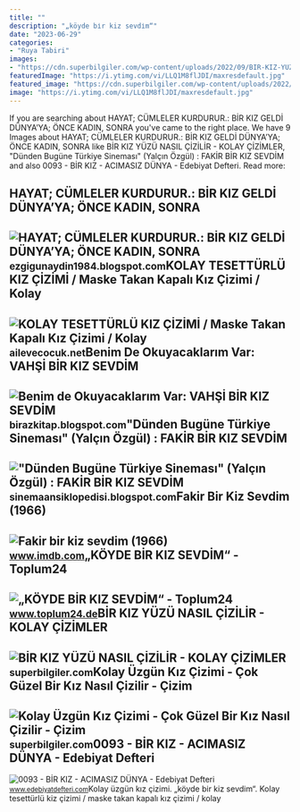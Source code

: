 ```yaml
---
title: ""
description: "„köyde bi̇r kiz sevdi̇m“"
date: "2023-06-29"
categories:
- "Ruya Tabiri"
images:
- "https://cdn.superbilgiler.com/wp-content/uploads/2022/09/BIR-KIZ-YUZU-NASIL-CIZILIR-KOLAY-CIZIMLER-768x432.jpg"
featuredImage: "https://i.ytimg.com/vi/LLQ1M8flJDI/maxresdefault.jpg"
featured_image: "https://cdn.superbilgiler.com/wp-content/uploads/2022/09/BIR-KIZ-YUZU-NASIL-CIZILIR-KOLAY-CIZIMLER-768x432.jpg"
image: "https://i.ytimg.com/vi/LLQ1M8flJDI/maxresdefault.jpg"
---
```


If you are searching about HAYAT; CÜMLELER KURDURUR.: BİR KIZ GELDİ DÜNYA’YA; ÖNCE KADIN, SONRA you've came to the right place. We have 9 Images about HAYAT; CÜMLELER KURDURUR.: BİR KIZ GELDİ DÜNYA’YA; ÖNCE KADIN, SONRA like BİR KIZ YÜZÜ NASIL ÇİZİLİR - KOLAY ÇİZİMLER, "Dünden Bugüne Türkiye Sineması" (Yalçın Özgül) : FAKİR BİR KIZ SEVDİM and also 0093 - BİR KIZ - ACIMASIZ DÜNYA - Edebiyat Defteri. Read more:

HAYAT; CÜMLELER KURDURUR.: BİR KIZ GELDİ DÜNYA’YA; ÖNCE KADIN, SONRA
--------------------------------------------------------------------

 ![HAYAT; CÜMLELER KURDURUR.: BİR KIZ GELDİ DÜNYA’YA; ÖNCE KADIN, SONRA](https://3.bp.blogspot.com/-rdi-UoBMHgw/WS1xIp4OcVI/AAAAAAAAAQE/0e7YRpJ0mfcoXPnWy1aOTwflzeF2WnAowCLcB/s1600/IMG-20170506-WA0042.jpg) <small>ezgigunaydin1984.blogspot.com</small>KOLAY TESETTÜRLÜ KIZ ÇİZİMİ / Maske Takan Kapalı Kız Çizimi / Kolay
-------------------------------------------------------------------

 ![KOLAY TESETTÜRLÜ KIZ ÇİZİMİ / Maske Takan Kapalı Kız Çizimi / Kolay](https://i.ytimg.com/vi/LLQ1M8flJDI/maxresdefault.jpg) <small>ailevecocuk.net</small>Benim De Okuyacaklarım Var: VAHŞİ BİR KIZ SEVDİM
------------------------------------------------

 ![Benim de Okuyacaklarım Var: VAHŞİ BİR KIZ SEVDİM](https://3.bp.blogspot.com/-TXgdBXSWH8Y/V95RcLHuikI/AAAAAAAADIw/8lZLkZb9wq898DtYpvS9ZF37V1t033WEQCLcB/s1600/vah%25C5%259Fi%2Bbir%2Bk%25C4%25B1z%2Bsevdim%2BF%25C4%25B0LM.jpg) <small>birazkitap.blogspot.com</small>"Dünden Bugüne Türkiye Sineması" (Yalçın Özgül) : FAKİR BİR KIZ SEVDİM
----------------------------------------------------------------------

 !["Dünden Bugüne Türkiye Sineması" (Yalçın Özgül) : FAKİR BİR KIZ SEVDİM](https://4.bp.blogspot.com/-LfIJ0XZHt6U/VkmlcT3CslI/AAAAAAAAVmI/ZJIIzqIkZs8/s1600/fakir_bir_kiz_sevdim_1966.jpg) <small>sinemaansiklopedisi.blogspot.com</small>Fakir Bir Kiz Sevdim (1966)
---------------------------

 ![Fakir bir kiz sevdim (1966)](https://m.media-amazon.com/images/M/MV5BNGRkZTViMDgtODgwOS00NzcyLWE2ZDgtOTY2OTM0MThlYmE4XkEyXkFqcGdeQXVyMjc2Mzk3ODA@._V1_FMjpg_UX1000_.jpg) <small>www.imdb.com</small>„KÖYDE BİR KIZ SEVDİM“ - Toplum24
---------------------------------

 ![„KÖYDE BİR KIZ SEVDİM“ - Toplum24](https://www.toplum24.de/uploads/posts/koyde-bir-kiz-sevdim-b5760824.jpg) <small>www.toplum24.de</small>BİR KIZ YÜZÜ NASIL ÇİZİLİR - KOLAY ÇİZİMLER
-------------------------------------------

 ![BİR KIZ YÜZÜ NASIL ÇİZİLİR - KOLAY ÇİZİMLER](https://cdn.superbilgiler.com/wp-content/uploads/2022/09/BIR-KIZ-YUZU-NASIL-CIZILIR-KOLAY-CIZIMLER-768x432.jpg) <small>superbilgiler.com</small>Kolay Üzgün Kız Çizimi - Çok Güzel Bir Kız Nasıl Çizilir - Çizim
----------------------------------------------------------------

 ![Kolay Üzgün Kız Çizimi - Çok Güzel Bir Kız Nasıl Çizilir - Çizim](https://cdn.superbilgiler.com/wp-content/uploads/2022/09/Kolay-Uzgun-Kiz-Cizimi-Cok-Guzel-Bir-Kiz-Nasil-300x169.jpg) <small>superbilgiler.com</small>0093 - BİR KIZ - ACIMASIZ DÜNYA - Edebiyat Defteri
--------------------------------------------------

 ![0093 - BİR KIZ - ACIMASIZ DÜNYA - Edebiyat Defteri](https://i.edebiyatdefteri.com/resim/resimli_yazi/buyuk/180319.jpg) <small>www.edebiyatdefteri.com</small>Kolay üzgün kız çizimi. „köyde bi̇r kiz sevdi̇m“. Kolay tesettürlü kiz çi̇zi̇mi̇ / maske takan kapalı kız çizimi / kolay
